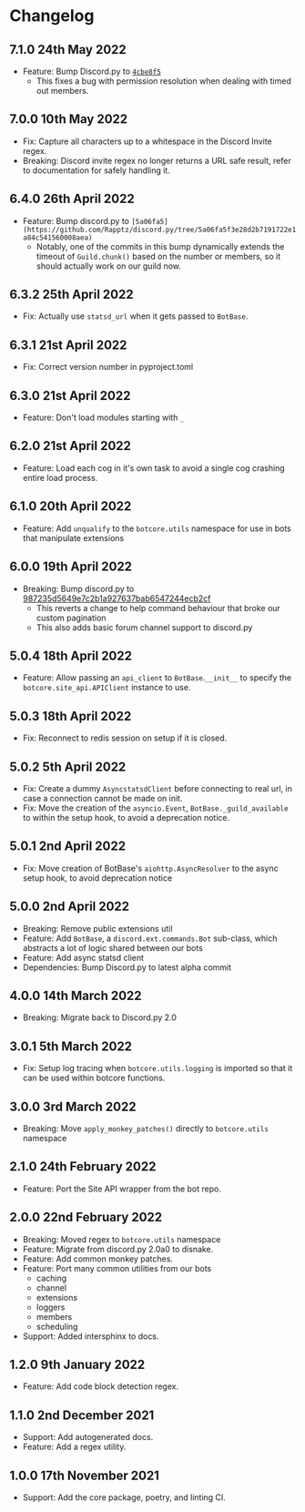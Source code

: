 # Changelog

## 7.1.0 24th May 2022
- Feature: Bump Discord.py to [`4cbe8f5`](https://github.com/Rapptz/discord.py/tree/4cbe8f58e16f6a76371ce45a69e0832130d6d24f)
   - This fixes a bug with permission resolution when dealing with timed out members.

## 7.0.0 10th May 2022
- Fix: Capture all characters up to a whitespace in the Discord Invite regex.
- Breaking: Discord invite regex no longer returns a URL safe result, refer to documentation for safely handling it.

## 6.4.0 26th April 2022
- Feature: Bump discord.py to `[5a06fa5](https://github.com/Rapptz/discord.py/tree/5a06fa5f3e28d2b7191722e1a84c541560008aea)`
    - Notably, one of the commits in this bump dynamically extends the timeout of `Guild.chunk()` based on the number or members, so it should actually work on our guild now.

## 6.3.2 25th April 2022
- Fix: Actually use `statsd_url` when it gets passed to `BotBase`.

## 6.3.1 21st April 2022
- Fix: Correct version number in pyproject.toml

## 6.3.0 21st April 2022
- Feature: Don't load modules starting with `_`

## 6.2.0 21st April 2022
- Feature: Load each cog in it's own task to avoid a single cog crashing entire load process.

## 6.1.0 20th April 2022
- Feature: Add `unqualify` to the `botcore.utils` namespace for use in bots that manipulate extensions

## 6.0.0 19th April 2022
- Breaking: Bump discord.py to [987235d5649e7c2b1a927637bab6547244ecb2cf](https://github.com/Rapptz/discord.py/tree/987235d5649e7c2b1a927637bab6547244ecb2cf)
    - This reverts a change to help command behaviour that broke our custom pagination
    - This also adds basic forum channel support to discord.py

## 5.0.4 18th April 2022
- Feature: Allow passing an `api_client` to `BotBase`.`__init__` to specify the `botcore.site_api.APIClient` instance to use.

## 5.0.3 18th April 2022
- Fix: Reconnect to redis session on setup if it is closed.

## 5.0.2 5th April 2022
- Fix: Create a dummy `AsyncstatsdClient` before connecting to real url, in case a connection cannot be made on init.
- Fix: Move the creation of the `asyncio.Event`, `BotBase._guild_available` to within the setup hook, to avoid a deprecation notice.

## 5.0.1 2nd April 2022
- Fix: Move creation of BotBase's `aiohttp.AsyncResolver` to the async setup hook, to avoid deprecation notice

## 5.0.0 2nd April 2022
- Breaking: Remove public extensions util
- Feature: Add `BotBase`, a `discord.ext.commands.Bot` sub-class, which abstracts a lot of logic shared between our bots
- Feature: Add async statsd client
- Dependencies: Bump Discord.py to latest alpha commit

## 4.0.0 14th March 2022
- Breaking: Migrate back to Discord.py 2.0

## 3.0.1 5th March 2022
- Fix: Setup log tracing when `botcore.utils.logging` is imported so that it can be used within botcore functions.

## 3.0.0 3rd March 2022
 - Breaking: Move `apply_monkey_patches()` directly to `botcore.utils` namespace

## 2.1.0 24th February 2022
 - Feature: Port the Site API wrapper from the bot repo.

## 2.0.0 22nd February 2022
- Breaking: Moved regex to `botcore.utils` namespace
- Feature: Migrate from discord.py 2.0a0 to disnake.
- Feature: Add common monkey patches.
- Feature: Port many common utilities from our bots
    - caching
    - channel
    - extensions
    - loggers
    - members
    - scheduling
- Support: Added intersphinx to docs.

## 1.2.0 9th January 2022
- Feature: Add code block detection regex.

## 1.1.0 2nd December 2021
- Support: Add autogenerated docs.
- Feature: Add a regex utility.


## 1.0.0 17th November 2021
- Support: Add the core package, poetry, and linting CI.
